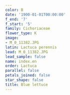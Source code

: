 ```yaml
---
color: B
date: '1900-01-01T00:00:00'
f_end: '7'
f_start: '5'
family: Cichoriaceae
flower_type: K
image:
- M_0_11382.JPG
latin: Lactuca perennis
lead: M_0_11382.JPG
lead_sample: false
name: index.en
order: Lactuca
parallel: false
petals_joined: false
star_shape: false
title: Blue lettuce
---
```

